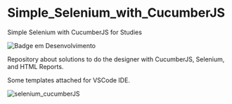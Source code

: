 # Simple_Selenium_with_CucumberJS
Simple Selenium with CucumberJS for Studies

![Badge em Desenvolvimento](http://img.shields.io/static/v1?label=STATUS&message=EM%20DESENVOLVIMENTO&color=GREEN&style=for-the-badge)

Repository about solutions to do the designer with CucumberJS, Selenium, and HTML Reports.

Some templates attached for VSCode IDE.

![selenium_cucumberJS](https://user-images.githubusercontent.com/33332202/175794818-d85741c0-ecc9-403b-8882-9ed6d57b9977.jpg)
